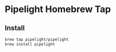 # Pipelight Homebrew Tap

## Install

```sh
brew tap pipelight/pipelight
brew install pipelight
```
